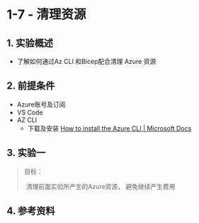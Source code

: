 # 1-7 - 清理资源

## 1. 实验概述

- 了解如何通过Az CLI 和Bicep配合清理 Azure 资源



## 2. 前提条件

- Azure账号及订阅
- VS Code
- AZ CLI
  - 下载及安装 [How to install the Azure CLI | Microsoft Docs](https://docs.microsoft.com/en-us/cli/azure/install-azure-cli)



## 3. 实验一

> 目标：
>
> ​       清理前面实验所产生的Azure资源， 避免继续产生费用



## 4. 参考资料

